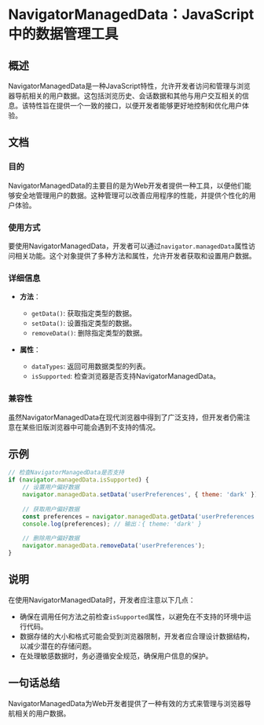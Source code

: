 <!--
Meta Description: # NavigatorManagedData：JavaScript中的数据管理工具 ## 概述 NavigatorManagedData是一种JavaScript特性，允许开发者访问和管理与浏览器导航相关的用户数据。这包括浏览历史、会话数据和其他与用户交互相关的信息。该特性旨在提供一个一致的接口，以...
Meta Keywords: navigator, manageddata, issupported, userpreferences, getdata
-->

# NavigatorManagedData：JavaScript中的数据管理工具

## 概述
NavigatorManagedData是一种JavaScript特性，允许开发者访问和管理与浏览器导航相关的用户数据。这包括浏览历史、会话数据和其他与用户交互相关的信息。该特性旨在提供一个一致的接口，以便开发者能够更好地控制和优化用户体验。

## 文档
### 目的
NavigatorManagedData的主要目的是为Web开发者提供一种工具，以便他们能够安全地管理用户的数据。这种管理可以改善应用程序的性能，并提供个性化的用户体验。

### 使用方式
要使用NavigatorManagedData，开发者可以通过`navigator.managedData`属性访问相关功能。这个对象提供了多种方法和属性，允许开发者获取和设置用户数据。

### 详细信息
- **方法**：
  - `getData()`: 获取指定类型的数据。
  - `setData()`: 设置指定类型的数据。
  - `removeData()`: 删除指定类型的数据。

- **属性**：
  - `dataTypes`: 返回可用数据类型的列表。
  - `isSupported`: 检查浏览器是否支持NavigatorManagedData。

### 兼容性
虽然NavigatorManagedData在现代浏览器中得到了广泛支持，但开发者仍需注意在某些旧版浏览器中可能会遇到不支持的情况。

## 示例
```javascript
// 检查NavigatorManagedData是否支持
if (navigator.managedData.isSupported) {
    // 设置用户偏好数据
    navigator.managedData.setData('userPreferences', { theme: 'dark' });
    
    // 获取用户偏好数据
    const preferences = navigator.managedData.getData('userPreferences');
    console.log(preferences); // 输出：{ theme: 'dark' }
    
    // 删除用户偏好数据
    navigator.managedData.removeData('userPreferences');
}
```

## 说明
在使用NavigatorManagedData时，开发者应注意以下几点：
- 确保在调用任何方法之前检查`isSupported`属性，以避免在不支持的环境中运行代码。
- 数据存储的大小和格式可能会受到浏览器限制，开发者应合理设计数据结构，以减少潜在的存储问题。
- 在处理敏感数据时，务必遵循安全规范，确保用户信息的保护。

## 一句话总结
NavigatorManagedData为Web开发者提供了一种有效的方式来管理与浏览器导航相关的用户数据。